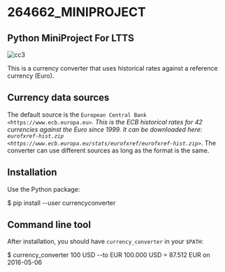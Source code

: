 # 264662_MINIPROJECT

## Python MiniProject For LTTS


![cc3](https://user-images.githubusercontent.com/80335764/115119782-cbb6df80-9fc7-11eb-9724-a183aa4a08d8.png)


This is a currency converter that uses historical rates against a reference currency (Euro).

Currency data sources
---------------------

The default source is the `European Central Bank <https://www.ecb.europa.eu>`_. This is the ECB historical rates for 42 currencies against the Euro since 1999.
It can be downloaded here: `eurofxref-hist.zip <https://www.ecb.europa.eu/stats/eurofxref/eurofxref-hist.zip>`_.
The converter can use different sources as long as the format is the same.

Installation
------------
Use the Python package:

  $ pip install --user currencyconverter

Command line tool
-----------------

After installation, you should have ``currency_converter`` in your ``$PATH``:

 $ currency_converter 100 USD --to EUR
 100.000 USD = 87.512 EUR on 2016-05-06
 
